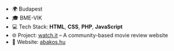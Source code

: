 - 🌍 Budapest
- 🎓 BME-VIK
- 💻 Tech Stack: **HTML**, **CSS**, **PHP**, **JavaScript**
- 🌐 Project: [watch.it](#) – A community-based movie review website
- 🏢 Website: [abakos.hu](https://abakos.hu)


<!--
**freakxd/freakxd** is a ✨ _special_ ✨ repository because its `README.md` (this file) appears on your GitHub profile.

Here are some ideas to get you started:

- 🔭 I’m currently working on ...
- 🌱 I’m currently learning ...
- 👯 I’m looking to collaborate on ...
- 🤔 I’m looking for help with ...
- 💬 Ask me about ...
- 📫 How to reach me: ...
- 😄 Pronouns: ...
- ⚡ Fun fact: ...
-->
